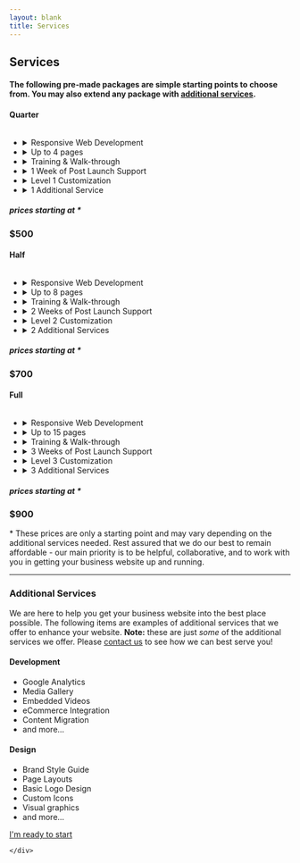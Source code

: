 ```yaml
---
layout: blank
title: Services
---
```

<div class="row_md row_trim_bottom">
	<div class="container_lg">
		<div class="text_center">
			<h2 class="text_charcoal">Services</h2>
			<h4>The following pre-made packages are simple starting points to choose from. You may also extend any package with <a href="#add-ons">additional services</a>. </h4>
		</div>
	</div>
</div>
<div class="row_sm">
	<div class="container_xl">
		<div class="column_thirds">
			<div class="column_third_block">
				<div class="card">
					<div class="card_title text_center bg_dark border_bottom_gold">
						<h4 class="text_regular text_trim_bottom text_white">Quarter</h4>
						<img class="card_tier" src="{{site.url}}/assets/moon_quarter.png" alt="">
					</div>
					<div class="card_content">
						<ul class="card_list">
							<li class="card_list_item card_item_active">
								<details>
								<summary>Responsive Web Development</summary>
								<div class="card_item_summary_gold">Responsive web development ensures that your website is viewable on all devices. Users can expect to have a quality experience when viewing your website on desktop computers, laptops, tablets, and mobile phones.</div>
								</details>
							</li>
							<li class="card_list_item card_item_active">
								<details>
								<summary>Up to 4 pages</summary>
								<div class="card_item_summary_gold">For example: a home page, an about page, a blog page, contact page, and so forth.</div>
								</details>
							</li>
							<li class="card_list_item card_item_active">
								<details>
								<summary>Training & Walk-through</summary>
								<div class="card_item_summary_gold">Prior to launching your site, we offer an on-call walk-through of how your website was built, along with how to manage your content.</div>
								</details>
							</li>
							<li class="card_list_item card_item_active">
								<details>
								<summary>1 Week of Post Launch Support</summary>
								<div class="card_item_summary_gold">
									After your website goes live, we will be more than happy to  offer assistance with any questions or issues you might have for <span class="text_underline">one week</span>.
								</div>
								</details>
							</li>
							<li class="card_list_item card_item_active">
								<details>
									<summary>Level 1 Customization</summary>
									<div class="card_item_summary_gold">
										We'll be more than happy to help style your website to match your company branding by using your color palette, available fonts, page layouts, icons, and other user interface components.
									</div>
								</details>
							</li>
							<li class="card_list_item card_item_active">
								<details>
									<summary>1 Additional Service</summary>
									<div class="card_item_summary_gold">
										We can configure <a class="text_dark text_underline" href="#add-ons">1 additional service</a> of your choice.
									</div>
								</details>
							</li>
						</ul>
						<h5 class="card_price text_center">prices starting at <span class="text_red">*</span></h5>
						<h3 class="text_center">$500</h3>
						<!-- <a href class="card_cta_gold">Details</a> -->
					</div>
				</div>
			</div>
			<div class="column_third_block">
				<div class="card">
					<div class="card_title text_center bg_dark border_bottom_blue">
						<h4 class="text_regular text_trim_bottom text_white">Half</h4>
						<img class="card_tier" src="{{site.url}}/assets/moon_half.png" alt="">
					</div>
					<div class="card_content">
						<ul class="card_list">
							<li class="card_list_item card_item_active">
								<details>
									<summary>Responsive Web Development</summary>
									<div class="card_item_summary_blue">Responsive web development ensures that your website is viewable on all devices. Users can expect to have a quality experience when viewing your website on desktop computers, laptops, tablets, and mobile phones.</div>
								</details>
							</li>
							<li class="card_list_item card_item_active">
								<details>
									<summary>Up to 8 pages</summary>
									<div class="card_item_summary_blue">For example: a home page, an about page, a blog page, contact page, FAQ, products, services, and so forth.</div>
								</details>
							</li>
							<li class="card_list_item card_item_active">
								<details>
									<summary>Training & Walk-through</summary>
									<div class="card_item_summary_blue">Prior to launching your site, we offer an on-call walk-through of how your website was built, along with how to manage your content.</div>
								</details>
							</li>
							<li class="card_list_item card_item_active">
								<details>
									<summary>2 Weeks of Post Launch Support</summary>
									<div class="card_item_summary_blue">
										After your website goes live, we will be more than happy to  offer assistance with any questions or issues you might have for <span class="text_underline">two weeks</span>.
									</div>
								</details>
							</li>
							<li class="card_list_item card_item_active">
								<details>
									<summary>Level 2 Customization</summary>
									<div class="card_item_summary_blue">
										We'll style your website to match your company branding by using your color palette, available fonts, page layouts, icons, and other user interface components. In addition, we offer a few animations and user interactions throughout your pages as well.
									</div>
								</details>
							</li>
							<li class="card_list_item card_item_active">
								<details>
									<summary>2 Additional Services</summary>
									<div class="card_item_summary_blue">
										We can configure <a class="text_dark text_underline" href="#add-ons">2 additional services</a> of your choice.
									</div>
								</details>
							</li>
						</ul>
						<h5 class="card_price text_center">prices starting at <span class="text_red">*</span></h5>
						<h3 class="text_center">$700</h3>
						<!-- <div class="card_cta_blue">Details</div> -->
					</div>
				</div>
			</div>
			<div class="column_third_block">
				<div class="card">
					<div class="card_title text_center bg_dark border_bottom_jungle">
						<h4 class="text_regular text_trim_bottom text_white">Full</h4>
						<img class="card_tier" src="{{site.url}}/assets/moon_full.png" alt="">
					</div>
					<div class="card_content">
						<ul class="card_list">
							<li class="card_list_item card_item_active">
								<details>
									<summary>Responsive Web Development</summary>
									<div class="card_item_summary_jungle">Responsive web development ensures that your website is viewable on all devices. Users can expect to have a quality experience when viewing your website on desktop computers, laptops, tablets, and mobile phones.</div>
								</details>
							</li>
							<li class="card_list_item card_item_active">
								<details>
									<summary>Up to 15 pages</summary>
									<div class="card_item_summary_jungle">For example: a home page, an about page, a blog page, contact page, FAQ, products, services, and so forth.</div>
								</details>
							</li>
							<li class="card_list_item card_item_active">
								<details>
									<summary>Training & Walk-through</summary>
									<div class="card_item_summary_jungle">Prior to launching your site, we offer an on-call walk-through of how your website was built, along with how to manage your content.</div>
								</details>
							</li>
							<li class="card_list_item card_item_active">
								<details>
									<summary>3 Weeks of Post Launch Support</summary>
									<div class="card_item_summary_jungle">
										After your website goes live, we will be more than happy to  offer assistance with any questions or issues you might have for <span class="text_underline">three weeks</span>.
									</div>
								</details>
							</li>
							<li class="card_list_item card_item_active">
								<details>
									<summary>Level 3 Customization</summary>
									<div class="card_item_summary_jungle">
										We offer more than just styling your website to match your company branding. We'll also help integrate customized interactions, animations, and work with you to extend any functionality you can imagine.
									</div>
								</details>
							</li>
							<li class="card_list_item card_item_active">
								<details>
									<summary>3 Additional Services</summary>
									<div class="card_item_summary_jungle">
										We can configure <a class="text_dark text_underline" href="#add-ons">3 additional services</a> of your choice.
									</div>
								</details>
							</li>
						</ul>
						<h5 class="card_price text_center">prices starting at <span class="text_red">*</span></h5>
						<h3 class="text_center">$900</h3>
<!-- 						<div class="card_cta_jungle">Details</div> -->
					</div>
				</div>
			</div>
		</div>
	<p><span class="text_red">*</span> These prices are only a starting point and may vary depending on the additional services needed. Rest assured that we do our best to remain affordable - our main priority is to be helpful, collaborative, and to work with you in getting your business website up and running.</p>
	</div>
</div>
<hr class="divider">

<div id="add-ons" class="row_sm">
	<div class="container_lg">
		<h3 class="text_center">Additional Services</h3>
		<p class="text_center">We are here to help you get your business website into the best place possible. The following items are examples of additional services that we offer to enhance your website. <strong>Note:</strong> these are just <em>some</em> of the additional services we offer. Please <a href="/contact">contact us</a> to see how we can best serve you!</p>
		<div class="column_half">
			<div class="column_half_block">
				<h4 class="text_center text_regular">Development</h4>
				<ul class="page_base_list text_center">
					<li>Google Analytics</li>
					<li>Media Gallery</li>
					<li>Embedded Videos</li>
					<li>eCommerce Integration</li>
					<li>Content Migration</li>
					<li>and more...</li>
				</ul>
			</div>
			<div class="column_half_block">
				<h4 class="text_center text_regular">Design</h4>
				<ul class="page_base_list text_center">
					<li>Brand Style Guide</li>
					<li>Page Layouts</li>
					<li>Basic Logo Design</li>
					<li>Custom Icons</li>
					<li>Visual graphics</li>
					<li>and more...</li>
				</ul>
			</div>
		</div>
		<div class="row"></div>
			<a class="page_submit" href="/contact">I'm ready to start</a>
		<div class="row"></div>

	</div>
</div>